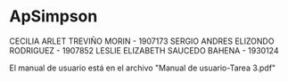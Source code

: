 # ApSimpson

CECILIA ARLET TREVIÑO MORIN - 1907173
SERGIO ANDRES ELIZONDO RODRIGUEZ  - 1907852
LESLIE ELIZABETH SAUCEDO BAHENA  - 1930124

El manual de usuario está en el archivo "Manual de usuario-Tarea 3.pdf"

